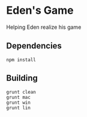 # Eden's Game

Helping Eden realize his game

## Dependencies

```
npm install
```

## Building

```
grunt clean
grunt mac
grunt win
grunt lin
```
